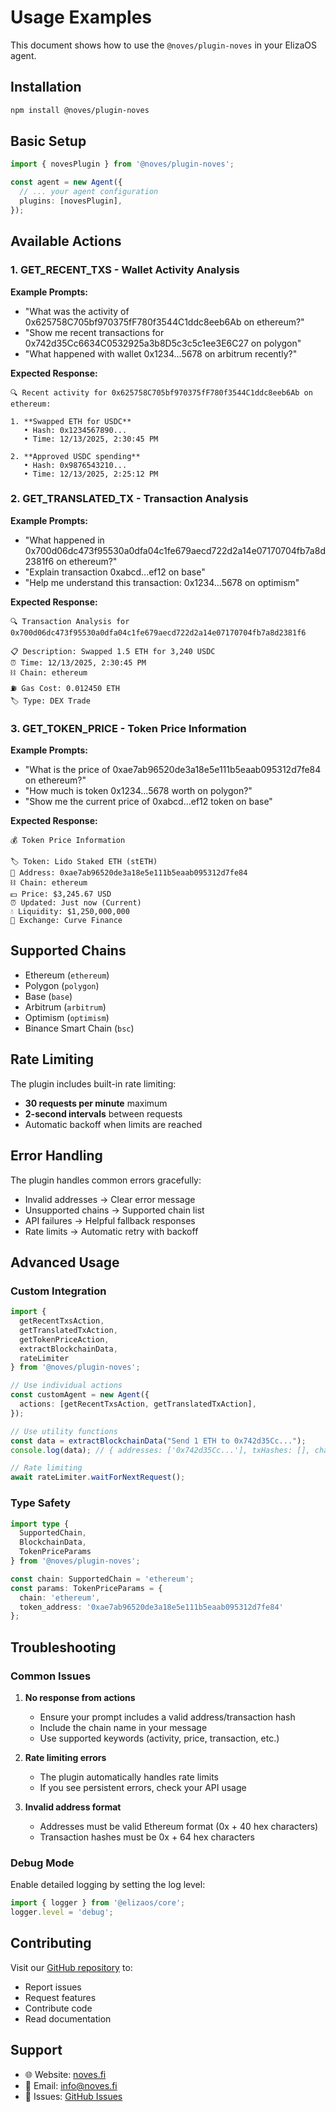 # Usage Examples

This document shows how to use the `@noves/plugin-noves` in your ElizaOS agent.

## Installation

```bash
npm install @noves/plugin-noves
```

## Basic Setup

```typescript
import { novesPlugin } from '@noves/plugin-noves';

const agent = new Agent({
  // ... your agent configuration
  plugins: [novesPlugin],
});
```

## Available Actions

### 1. GET_RECENT_TXS - Wallet Activity Analysis

**Example Prompts:**
- "What was the activity of 0x625758C705bf970375fF780f3544C1ddc8eeb6Ab on ethereum?"
- "Show me recent transactions for 0x742d35Cc6634C0532925a3b8D5c3c5c1ee3E6C27 on polygon"
- "What happened with wallet 0x1234...5678 on arbitrum recently?"

**Expected Response:**
```
🔍 Recent activity for 0x625758C705bf970375fF780f3544C1ddc8eeb6Ab on ethereum:

1. **Swapped ETH for USDC**
   • Hash: 0x1234567890...
   • Time: 12/13/2025, 2:30:45 PM

2. **Approved USDC spending**
   • Hash: 0x9876543210...
   • Time: 12/13/2025, 2:25:12 PM
```

### 2. GET_TRANSLATED_TX - Transaction Analysis

**Example Prompts:**
- "What happened in 0x700d06dc473f95530a0dfa04c1fe679aecd722d2a14e07170704fb7a8d2381f6 on ethereum?"
- "Explain transaction 0xabcd...ef12 on base"
- "Help me understand this transaction: 0x1234...5678 on optimism"

**Expected Response:**
```
🔍 Transaction Analysis for 0x700d06dc473f95530a0dfa04c1fe679aecd722d2a14e07170704fb7a8d2381f6

📋 Description: Swapped 1.5 ETH for 3,240 USDC
⏰ Time: 12/13/2025, 2:30:45 PM
⛓️ Chain: ethereum
⛽ Gas Cost: 0.012450 ETH
🏷️ Type: DEX Trade
```

### 3. GET_TOKEN_PRICE - Token Price Information

**Example Prompts:**
- "What is the price of 0xae7ab96520de3a18e5e111b5eaab095312d7fe84 on ethereum?"
- "How much is token 0x1234...5678 worth on polygon?"
- "Show me the current price of 0xabcd...ef12 token on base"

**Expected Response:**
```
💰 Token Price Information

🏷️ Token: Lido Staked ETH (stETH)
📍 Address: 0xae7ab96520de3a18e5e111b5eaab095312d7fe84
⛓️ Chain: ethereum
💵 Price: $3,245.67 USD
⏰ Updated: Just now (Current)
💧 Liquidity: $1,250,000,000
🏪 Exchange: Curve Finance
```

## Supported Chains

- Ethereum (`ethereum`)
- Polygon (`polygon`) 
- Base (`base`)
- Arbitrum (`arbitrum`)
- Optimism (`optimism`)  
- Binance Smart Chain (`bsc`)

## Rate Limiting

The plugin includes built-in rate limiting:
- **30 requests per minute** maximum
- **2-second intervals** between requests
- Automatic backoff when limits are reached

## Error Handling

The plugin handles common errors gracefully:

- Invalid addresses → Clear error message
- Unsupported chains → Supported chain list
- API failures → Helpful fallback responses
- Rate limits → Automatic retry with backoff

## Advanced Usage

### Custom Integration

```typescript
import { 
  getRecentTxsAction, 
  getTranslatedTxAction, 
  getTokenPriceAction,
  extractBlockchainData,
  rateLimiter 
} from '@noves/plugin-noves';

// Use individual actions
const customAgent = new Agent({
  actions: [getRecentTxsAction, getTranslatedTxAction],
});

// Use utility functions
const data = extractBlockchainData("Send 1 ETH to 0x742d35Cc...");
console.log(data); // { addresses: ['0x742d35Cc...'], txHashes: [], chains: [] }

// Rate limiting
await rateLimiter.waitForNextRequest();
```

### Type Safety

```typescript
import type { 
  SupportedChain, 
  BlockchainData, 
  TokenPriceParams 
} from '@noves/plugin-noves';

const chain: SupportedChain = 'ethereum';
const params: TokenPriceParams = {
  chain: 'ethereum',
  token_address: '0xae7ab96520de3a18e5e111b5eaab095312d7fe84'
};
```

## Troubleshooting

### Common Issues

1. **No response from actions**
   - Ensure your prompt includes a valid address/transaction hash
   - Include the chain name in your message
   - Use supported keywords (activity, price, transaction, etc.)

2. **Rate limiting errors**
   - The plugin automatically handles rate limits
   - If you see persistent errors, check your API usage

3. **Invalid address format**
   - Addresses must be valid Ethereum format (0x + 40 hex characters)
   - Transaction hashes must be 0x + 64 hex characters

### Debug Mode

Enable detailed logging by setting the log level:

```typescript
import { logger } from '@elizaos/core';
logger.level = 'debug';
```

## Contributing

Visit our [GitHub repository](https://github.com/Noves-Inc/plugin-noves) to:
- Report issues
- Request features  
- Contribute code
- Read documentation

## Support

- 🌐 Website: [noves.fi](https://noves.fi)
- 📧 Email: info@noves.fi
- 🐛 Issues: [GitHub Issues](https://github.com/Noves-Inc/plugin-noves/issues) 